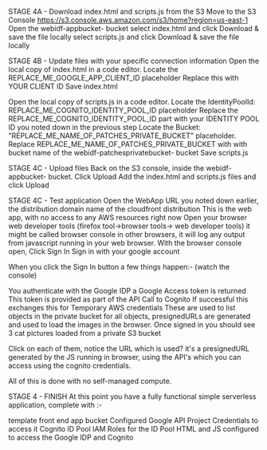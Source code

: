 STAGE 4A - Download index.html and scripts.js from the S3
Move to the S3 Console <https://s3.console.aws.amazon.com/s3/home?region=us-east-1>
Open the webidf-appbucket- bucket
select index.html and click Download & save the file locally
select scripts.js and click Download & save the file locally

STAGE 4B - Update files with your specific connection information
Open the local copy of index.html in a code editor.
Locate the REPLACE_ME_GOOGLE_APP_CLIENT_ID placeholder
Replace this with YOUR CLIENT ID
Save index.html

Open the local copy of scripts.js in a code editor.
Locate the IdentityPoolId: REPLACE_ME_COGNITO_IDENTITY_POOL_ID placeholder
Replace the REPLACE_ME_COGNITO_IDENTITY_POOL_ID part with your IDENTITY POOL ID you noted down in the previous step
Locate the Bucket: "REPLACE_ME_NAME_OF_PATCHES_PRIVATE_BUCKET" placeholder.
Replace REPLACE_ME_NAME_OF_PATCHES_PRIVATE_BUCKET with with bucket name of the webidf-patchesprivatebucket- bucket Save scripts.js

STAGE 4C - Upload files
Back on the S3 console, inside the webidf-appbucket- bucket.
Click Upload
Add the index.html and scripts.js files and click Upload

STAGE 4C - Test application
Open the WebApp URL you noted down earlier, the distribution domain name of the cloudfront distribution
This is the web app, with no access to any AWS resources right now
Open your browser web developer tools (firefox tool->browser tools-> web developer tools)
it might be called browser console in other browsers, it will log any output from javascript running in your web browser.
With the browser console open, Click Sign In
Sign in with your google account

When you click the Sign In button a few things happen:- (watch the console)

You authenticate with the Google IDP
a Google Access token is returned
This token is provided as part of the API Call to Cognito
If successful this exchanges this for Temporary AWS credentials
These are used to list objects in the private bucket
for all objects, presignedURLs are generated and used to load the images in the browser.
Once signed in you should see 3 cat pictures loaded from a private S3 bucket

Click on each of them, notice the URL which is used? it's a presignedURL generated by the JS running in browser, using the API's which you can access using the cognito credentials.

All of this is done with no self-managed compute.

STAGE 4 - FINISH
At this point you have a fully functional simple serverless application, complete with :-

template front end app bucket
Configured Google API Project
Credentials to access it
Cognito ID Pool
IAM Roles for the ID Pool
HTML and JS configured to access the Google IDP and Cognito
